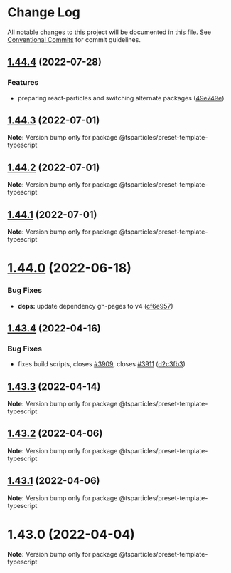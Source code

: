 # Change Log

All notable changes to this project will be documented in this file.
See [Conventional Commits](https://conventionalcommits.org) for commit guidelines.

## [1.44.4](https://github.com/tsparticles/preset-template/compare/@tsparticles/preset-template-typescript@1.44.3...@tsparticles/preset-template-typescript@1.44.4) (2022-07-28)


### Features

* preparing react-particles and switching alternate packages ([49e749e](https://github.com/tsparticles/preset-template/commit/49e749e90e076f0cb22eefe0f3399102f5b9fb35))





## [1.44.3](https://github.com/tsparticles/preset-template/compare/@tsparticles/preset-template-typescript@1.44.2...@tsparticles/preset-template-typescript@1.44.3) (2022-07-01)

**Note:** Version bump only for package @tsparticles/preset-template-typescript





## [1.44.2](https://github.com/tsparticles/preset-template/compare/@tsparticles/preset-template-typescript@1.44.1...@tsparticles/preset-template-typescript@1.44.2) (2022-07-01)

**Note:** Version bump only for package @tsparticles/preset-template-typescript





## [1.44.1](https://github.com/tsparticles/preset-template/compare/@tsparticles/preset-template-typescript@1.44.0...@tsparticles/preset-template-typescript@1.44.1) (2022-07-01)

**Note:** Version bump only for package @tsparticles/preset-template-typescript





# [1.44.0](https://github.com/tsparticles/preset-template/compare/@tsparticles/preset-template-typescript@1.43.4...@tsparticles/preset-template-typescript@1.44.0) (2022-06-18)


### Bug Fixes

* **deps:** update dependency gh-pages to v4 ([cf6e957](https://github.com/tsparticles/preset-template/commit/cf6e9577132afcec26410f7321fcf5ffcfb05930))





## [1.43.4](https://github.com/tsparticles/preset-template/compare/@tsparticles/preset-template-typescript@1.43.3...@tsparticles/preset-template-typescript@1.43.4) (2022-04-16)


### Bug Fixes

* fixes build scripts, closes [#3909](https://github.com/tsparticles/preset-template/issues/3909), closes [#3911](https://github.com/tsparticles/preset-template/issues/3911) ([d2c3fb3](https://github.com/tsparticles/preset-template/commit/d2c3fb33ff9c9d529f2609f89c63cb6e1e61ecda))





## [1.43.3](https://github.com/tsparticles/preset-template/compare/@tsparticles/preset-template-typescript@1.43.2...@tsparticles/preset-template-typescript@1.43.3) (2022-04-14)

**Note:** Version bump only for package @tsparticles/preset-template-typescript





## [1.43.2](https://github.com/tsparticles/preset-template/compare/@tsparticles/preset-template-typescript@1.43.1...@tsparticles/preset-template-typescript@1.43.2) (2022-04-06)

**Note:** Version bump only for package @tsparticles/preset-template-typescript





## [1.43.1](https://github.com/tsparticles/preset-template/compare/@tsparticles/preset-template-typescript@1.43.0...@tsparticles/preset-template-typescript@1.43.1) (2022-04-06)

**Note:** Version bump only for package @tsparticles/preset-template-typescript





# 1.43.0 (2022-04-04)

**Note:** Version bump only for package @tsparticles/preset-template-typescript
